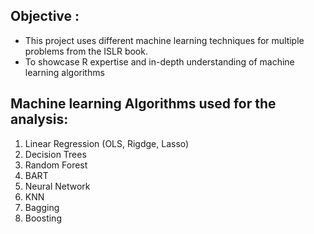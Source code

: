 
## Objective :

- This project uses different machine learning techniques for multiple problems from the ISLR book. 
- To showcase R expertise and in-depth understanding of machine learning algorithms 


## Machine learning Algorithms used for the analysis:

1. Linear Regression (OLS, Rigdge, Lasso)
2. Decision Trees
3. Random Forest
4. BART
5. Neural Network
6. KNN
7. Bagging 
8. Boosting
